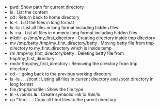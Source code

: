 - pwd: Show path for current directory
- ls : List the content
- cd : Return back to home directory
- ls -l : List the files in long format
- ls -la : List all files in long format including hidden files
- ls -na : List all files in numeric long format including hidden files
- mkdir -p /tmp/my_first_directory : Creating directory inside tmp directory
- mv /tmp/betty /tmp/my_first_directory/betty : Moving betty file from tmp directory to my_first_directory which is inside temp
- rm /tmp/my_first_directory/betty : Deleting betty file from tmp/my_first_directory
- rmdir /tmp/my_first_directory : Removing the directory from tmp directory
- cd - : going back to the previous working directory
- ls -la . .. /boot : Listing all files in current directory and /boot directory in long format
- file /tmp/iamafile : Show the file type
- ln -s /bin/ls __ls__ : Create symbolic link to /bin/ls
- cp \*.html .. : Copy all html files to the parent directory
